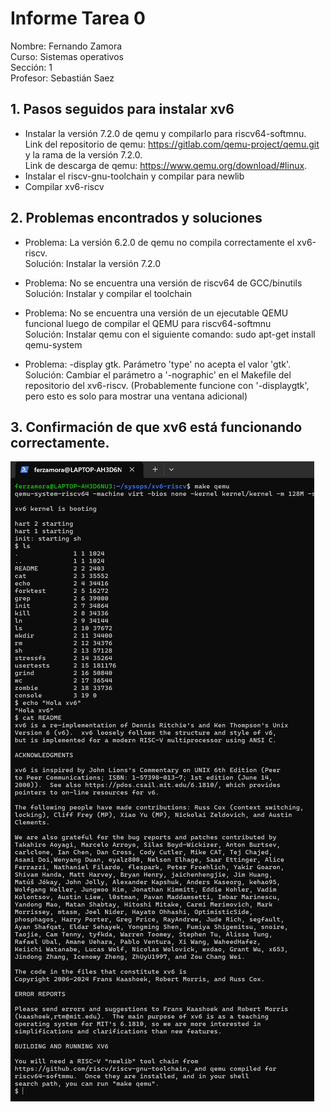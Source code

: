 # Informe Tarea 0
Nombre: Fernando Zamora <br>
Curso: Sistemas operativos <br>
Sección: 1 <br>
Profesor: Sebastián Saez <br>


## 1. Pasos seguidos para instalar xv6
- Instalar la versión 7.2.0 de qemu y compilarlo para riscv64-softmnu. <br>
Link del repositorio de qemu: https://gitlab.com/qemu-project/qemu.git y la rama de la versión 7.2.0. <br>
Link de descarga de qemu: https://www.qemu.org/download/#linux.
- Instalar el riscv-gnu-toolchain y compilar para newlib
- Compilar xv6-riscv

## 2. Problemas encontrados y soluciones
- Problema: La versión 6.2.0 de qemu no compila correctamente el xv6-riscv. <br>
  Solución: Instalar la versión 7.2.0

- Problema: No se encuentra una versión de riscv64 de GCC/binutils <br>
  Solución: Instalar y compilar el toolchain

- Problema: No se encuentra una versión de un ejecutable QEMU funcional luego de compilar el QEMU para riscv64-softmnu <br>
  Solución: Instalar qemu con el siguiente comando: sudo apt-get install qemu-system

- Problema: -display gtk. Parámetro 'type' no acepta el valor 'gtk'. <br>
  Solución: Cambiar el parámetro a '-nographic' en el Makefile del repositorio del xv6-riscv. (Probablemente funcione con '-displaygtk', pero esto es solo para mostrar una ventana adicional)

## 3. Confirmación de que xv6 está funcionando correctamente.
![Requisitos xv6](images/Requisitos-xv6.png)
